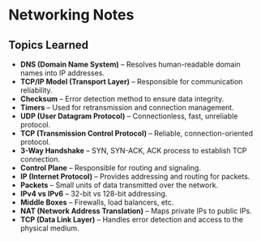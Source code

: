 # Networking Notes 

## Topics Learned
- **DNS (Domain Name System)** – Resolves human-readable domain names into IP addresses.  
- **TCP/IP Model (Transport Layer)** – Responsible for communication reliability.  
- **Checksum** – Error detection method to ensure data integrity.  
- **Timers** – Used for retransmission and connection management.  
- **UDP (User Datagram Protocol)** – Connectionless, fast, unreliable protocol.  
- **TCP (Transmission Control Protocol)** – Reliable, connection-oriented protocol.  
- **3-Way Handshake** – SYN, SYN-ACK, ACK process to establish TCP connection.  
- **Control Plane** – Responsible for routing and signaling.  
- **IP (Internet Protocol)** – Provides addressing and routing for packets.  
- **Packets** – Small units of data transmitted over the network.  
- **IPv4 vs IPv6** – 32-bit vs 128-bit addressing.  
- **Middle Boxes** – Firewalls, load balancers, etc.  
- **NAT (Network Address Translation)** – Maps private IPs to public IPs.  
- **TCP (Data Link Layer)** – Handles error detection and access to the physical medium.
